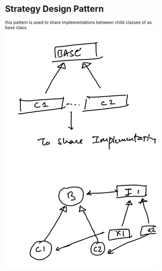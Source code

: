# Strategy Design Pattern
this pattern is used to share implementations between child classes of as base class.
![use case](static/strategy/use-case.png)